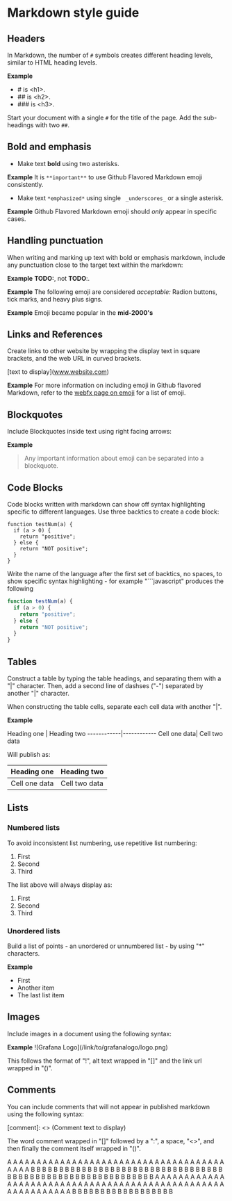 # Markdown style guide

## Headers

In Markdown, the number of ``#`` symbols creates different heading levels, similar to
HTML heading levels.

**Example**
* \# is \<h1>.
* \#\# is \<h2>.
* \#\#\# is \<h3>.

Start your document with a single ``#`` for the title of the page. Add the sub-headings with two ``##``.

## Bold and emphasis

* Make text **bold** using two asterisks.

**Example** It is ``**important**`` to use Github Flavored Markdown emoji consistently.

* Make text ``*emphasized*`` using single `` _underscores_`` or a single asterisk.

**Example** Github Flavored Markdown emoji should _only_ appear in specific cases.


## Handling punctuation

When writing and marking up text with bold or emphasis markdown, include any
punctuation close to the target text within the markdown:

**Example** **TODO:**, not **TODO**:.

**Example** The following emoji are considered _acceptable:_ Radion buttons, tick marks, and heavy plus signs.

**Example** Emoji became popular in the **mid-2000's**

## Links and References

Create links to other website by wrapping the display text in square brackets, and
the web URL in curved brackets.

\[text to display](www.website.com)

**Example** For more information on including emoji in Github flavored Markdown, refer to the [webfx page on emoji](https://www.webfx.com/tools/emoji-cheat-sheet/) for a list of emoji.

## Blockquotes

Include Blockquotes inside text using right facing arrows:

**Example**

> Any important information
> about emoji can be separated into
> a blockquote.

## Code Blocks

Code blocks written with markdown can show off syntax highlighting specific
to different languages. Use three backtics to create a code block:

```
function testNum(a) {
  if (a > 0) {
    return "positive";
  } else {
    return "NOT positive";
  }
}
```

Write the name of the language after the first set of backtics, no spaces,
to show specific syntax highlighting - for example "\```javascript" produces the following

```javascript
function testNum(a) {
  if (a > 0) {
    return "positive";
  } else {
    return "NOT positive";
  }
}
```
## Tables

Construct a table by typing the table headings, and separating them with
a "|" character. Then, add a second line of dashses ("-") separated by
another "|" character.

When constructing the table cells, separate each cell data with another
"|".

**Example**

Heading one | Heading two
\------------|------------
Cell one data| Cell two data

Will publish as:

Heading one | Heading two
------------|------------
Cell one data| Cell two data

## Lists

### Numbered lists

To avoid inconsistent list numbering, use repetitive list numbering:

1. First
1. Second
1. Third

The list above will always display as:

1. First
2. Second
3. Third

### Unordered lists

Build a list of points - an unordered or unnumbered list - by
using "\*" characters.

**Example**

* First
* Another item
* The last list item

## Images

Include images in a document using the following syntax:

**Example** \!\[Grafana Logo](/link/to/grafanalogo/logo.png)

This follows the format of "!", alt text wrapped in "[]" and the link url wrapped in "()".

## Comments

You can include comments that will not appear in published markdown using the
following syntax:

\[comment]: <> (Comment text to display)

The word comment wrapped in "[]" followed by a ":", a space, "<>", and then
finally the comment itself wrapped in "()".

A
A
A
A
A
A
A
A
A
A
A
A
A
A
A
A
A
A
A
A
A
A
A
A
A
A
A
A
A
A
A
A
A
A
A
A
A
A
A
A
A
B
B
B
B
B
B
B
B
B
B
B
B
B
B
B
B
B
B
B
B
B
B
B
B
B
B
B
B
B
B
B
B
B
B
B
B
B
B
B
B
B
B
B
B
B
B
B
B
B
B
B
B
B
B
B
B
B
B
B
B
A
A
A
A
A
A
A
A
A
A
A
A
A
A
A
A
A
A
A
A
A
A
A
A
A
A
A
A
A
A
A
A
A
A
A
A
A
A
A
A
A
A
A
A
A
A
A
A
A
A
A
A
A
A
A
A
A
A
A
A
B
B
B
B
B
B
B
B
B
B
B
B
B
B
B
B
B
B

